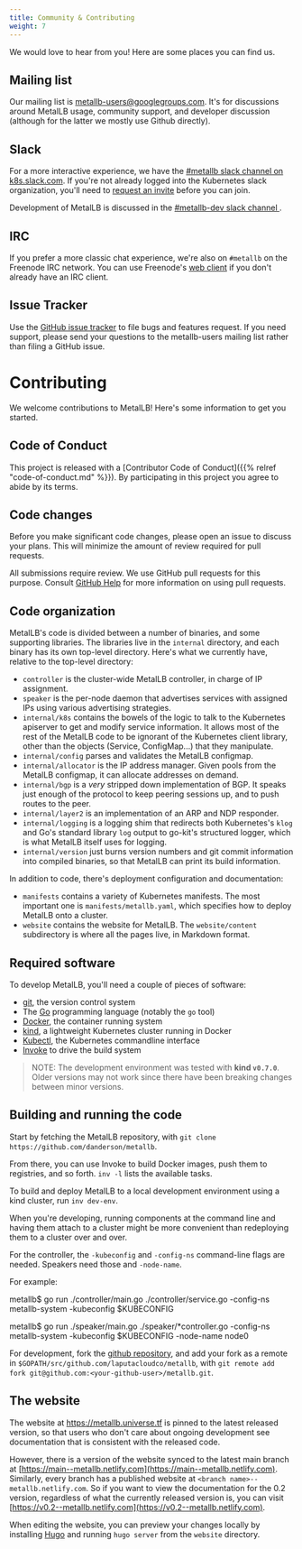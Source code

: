 ```yaml
---
title: Community & Contributing
weight: 7
---
```


We would love to hear from you! Here are some places you can find us.

## Mailing list

Our mailing list is
[metallb-users@googlegroups.com](https://groups.google.com/forum/#!forum/metallb-users). It's
for discussions around MetalLB usage, community support, and developer
discussion (although for the latter we mostly use Github directly).

## Slack

For a more interactive experience, we have the [#metallb slack channel
on k8s.slack.com](https://kubernetes.slack.com/messages/metallb/). If
you're not already logged into the Kubernetes slack organization,
you'll need to [request an invite](http://slack.k8s.io/) before you
can join.

Development of MetalLB is discussed in the [#metallb-dev slack channel
](https://kubernetes.slack.com/messages/metallb-dev/).

## IRC

If you prefer a more classic chat experience, we're also on `#metallb`
on the Freenode IRC network. You can use Freenode's [web
client](http://webchat.freenode.net?randomnick=1&channels=%23metallb&uio=d4)
if you don't already have an IRC client.

## Issue Tracker

Use the [GitHub issue
tracker](https://github.com/google/metallb/issues) to file bugs and
features request. If you need support, please send your questions to
the metallb-users mailing list rather than filing a GitHub issue.

# Contributing

We welcome contributions to MetalLB! Here's some information to get
you started.

## Code of Conduct

This project is released with a [Contributor Code of Conduct]({{%
relref "code-of-conduct.md" %}}). By participating in this project you
agree to abide by its terms.

## Code changes

Before you make significant code changes, please open an issue to
discuss your plans. This will minimize the amount of review required
for pull requests.

All submissions require review. We use GitHub pull requests for this
purpose. Consult [GitHub
Help](https://help.github.com/articles/about-pull-requests/) for more
information on using pull requests.

## Code organization

MetalLB's code is divided between a number of binaries, and some
supporting libraries. The libraries live in the `internal` directory,
and each binary has its own top-level directory. Here's what we
currently have, relative to the top-level directory:

- `controller` is the cluster-wide MetalLB controller, in charge of
  IP assignment.
- `speaker` is the per-node daemon that advertises services with
  assigned IPs using various advertising strategies.
- `internal/k8s` contains the bowels of the logic to talk to the
  Kubernetes apiserver to get and modify service information. It
  allows most of the rest of the MetalLB code to be ignorant of the
  Kubernetes client library, other than the objects (Service,
  ConfigMap...) that they manipulate.
- `internal/config` parses and validates the MetalLB configmap.
- `internal/allocator` is the IP address manager. Given pools from the
  MetalLB configmap, it can allocate addresses on demand.
- `internal/bgp` is a _very_ stripped down implementation of BGP. It
  speaks just enough of the protocol to keep peering sessions up, and
  to push routes to the peer.
- `internal/layer2` is an implementation of an ARP and NDP responder.
- `internal/logging` is a logging shim that redirects both
  Kubernetes's `klog` and Go's standard library `log` output to
  go-kit's structured logger, which is what MetalLB itself uses for
  logging.
- `internal/version` just burns version numbers and git commit
  information into compiled binaries, so that MetalLB can print its
  build information.

In addition to code, there's deployment configuration and
documentation:

- `manifests` contains a variety of Kubernetes manifests. The most
  important one is `manifests/metallb.yaml`, which specifies how to
  deploy MetalLB onto a cluster.
- `website` contains the website for MetalLB. The `website/content`
  subdirectory is where all the pages live, in Markdown format.

## Required software

To develop MetalLB, you'll need a couple of pieces of software:

- [git](https://git-scm.com), the version control system
- The [Go](https://golang.org) programming language (notably the `go`
  tool)
- [Docker](https://www.docker.com/docker-community), the container
  running system
- [kind](https://github.com/kubernetes-sigs/kind), a lightweight Kubernetes cluster running in Docker
- [Kubectl](https://kubernetes.io/docs/tasks/tools/install-kubectl/), the Kubernetes commandline interface
- [Invoke](https://www.pyinvoke.org) to drive the build system

>NOTE: The development environment was tested with **kind `v0.7.0`**. Older
>versions may not work since there have been breaking changes between minor
>versions.

## Building and running the code

Start by fetching the MetalLB repository, with `git clone
https://github.com/danderson/metallb`.

From there, you can use Invoke to build Docker images, push them to
registries, and so forth. `inv -l` lists the available tasks.

To build and deploy MetalLB to a local development environment using a kind
cluster, run `inv dev-env`.

When you're developing, running components at the command line and
having them attach to a cluster might be more convenient than
redeploying them to a cluster over and over.

For the controller, the `-kubeconfig` and `-config-ns` command-line flags
are needed.  Speakers need those and `-node-name`.

For example:

 metallb$ go run ./controller/main.go ./controller/service.go -config-ns metallb-system -kubeconfig $KUBECONFIG

 metallb$ go run ./speaker/main.go ./speaker/*controller.go -config-ns metallb-system -kubeconfig $KUBECONFIG -node-name node0

For development, fork
the [github repository](https://github.com/google/metallb), and add
your fork as a remote in `$GOPATH/src/github.com/laputacloudco/metallb`, with
`git remote add fork git@github.com:<your-github-user>/metallb.git`.

## The website

The website at https://metallb.universe.tf is pinned to the latest
released version, so that users who don't care about ongoing
development see documentation that is consistent with the released
code.

However, there is a version of the website synced to the latest main
branch
at
[https://main--metallb.netlify.com](https://main--metallb.netlify.com). Similarly,
every branch has a published website at `<branch
name>--metallb.netlify.com`. So if you want to view the documentation
for the 0.2 version, regardless of what the currently released version
is, you can
visit
[https://v0.2--metallb.netlify.com](https://v0.2--metallb.netlify.com).

When editing the website, you can preview your changes locally by
installing [Hugo](https://gohugo.io/) and running `hugo server` from
the `website` directory.
